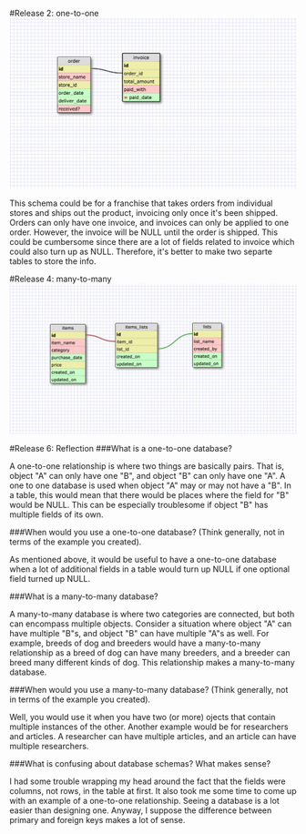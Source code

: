 #Release 2: one-to-one
![screenshot](./imgs/order_schema.png)

This schema could be for a franchise that takes orders from individual stores and ships out the product, invoicing only once it's been shipped. Orders can only have one invoice, and invoices can only be applied to one order. However, the invoice will be NULL until the order is shipped. This could be cumbersome since there are a lot of fields related to invoice which could also turn up as NULL. Therefore, it's better to make two separte tables to store the info.

#Release 4: many-to-many
![screenshot](./imgs/grocery_schema.png)

#Release 6: Reflection
###What is a one-to-one database?

  A one-to-one relationship is where two things are basically pairs. That is, object "A" can only have one "B", and object "B" can only have one "A". A one to one database is used when object "A" may or may not have a "B". In a table, this would mean that there would be places where the field for "B" would be NULL. This can be especially troublesome if object "B" has multiple fields of its own.

###When would you use a one-to-one database? (Think generally, not in terms of the example you created).

  As mentioned above, it would be useful to have a one-to-one database when a lot of additional fields in a table would turn up NULL if one optional field turned up NULL.

###What is a many-to-many database?

  A many-to-many database is where two categories are connected, but both can encompass multiple objects. Consider a situation where object "A" can have multiple "B"s, and object "B" can have multiple "A"s as well. For example, breeds of dog and breeders would have a many-to-many relationship as a breed of dog can have many breeders, and a breeder can breed many different kinds of dog. This relationship makes a many-to-many database.

###When would you use a many-to-many database? (Think generally, not in terms of the example you created).

  Well, you would use it when you have two (or more) ojects that contain multiple instances of the other. Another example would be for researchers and articles. A researcher can have multiple articles, and an article can have multiple researchers.

###What is confusing about database schemas? What makes sense?

  I had some trouble wrapping my head around the fact that the fields were columns, not rows, in the table at first. It also took me some time to come up with an example of a one-to-one relationship. Seeing a database is a lot easier than designing one. Anyway, I suppose the difference between primary and foreign keys makes a lot of sense.